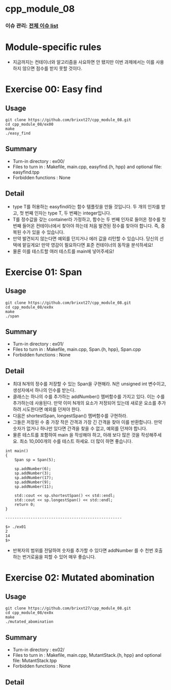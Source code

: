 # cpp_module_08
### 이슈 관리: [전체 이슈 list]()
# Module-specific rules
- 지금까지는 컨테이너와 알고리즘을 사요하면 안 됐지만 이번 과제에서는 이를 사용하지 않으면 점수를 받지 못할 것이다.

# Exercise 00: Easy find
## Usage
```
git clone https://github.com/brixxt27/cpp_module_08.git
cd cpp_module_08/ex00
make
./easy_find
```
## Summary
- Turn-in directory : ex00/
- Files to turn in : Makefile, main.cpp, easyfind.{h, hpp} and optional file: easyfind.tpp
- Forbidden functions : None
## Detail
- type T를 허용하는 easyfind라는 함수 템플릿을 만들 것입니다. 두 개의 인자를 받고, 첫 번째 인자는 type T, 두 번째는 integer입니다.
- T를 정수값을 갖는 container라 가정하고, 함수는 두 번째 인자로 들어온 정수를 첫 번째 들어온 컨테이너에서 찾아야 하는데 처음 발견된 정수를 찾아야 합니다. 즉, 중복된 수가 있을 수 있습니다. 
- 만약 발견되지 않는다면 예외를 던지거나 에러 값을 리턴할 수 있습니다. 당신의 선택에 맡길게요! 만약 영감이 필요하다면 표준 컨테이너의 동작을 분석하세요!
- 물론 이를 테스트할 여러 테스트를 main에 넣어주세요!

<bt> </bt>

# Exercise 01: Span
## Usage
```
git clone https://github.com/brixxt27/cpp_module_08.git
cd cpp_module_08/ex0x
make
./span
```
## Summary
- Turn-in directory : ex01/
- Files to turn in : Makefile, main.cpp, Span.{h, hpp}, Span.cpp
- Forbidden functions : None
## Detail
- 최대 N개의 정수를 저장할 수 있는 Span을 구현해라. N은 unsigned int 변수이고, 생성자에서 하나의 인수를 받는다.
- 클래스는 하나의 수를 추가하는 addNumber() 멤버함수를 가지고 있다. 이는 수를 추가하는데 사용된다. 만약 이미 N개의 요소가 저정되어 있는데 새로운 요소를 추가하려 시도한다면 예외를 던져야 한다.
- 다음은 shortestSpan, longestSpan() 멤버함수를 구현하라.
- 그들은 저장된 수 중 가장 작은 간격과 가장 긴 간격을 찾아 이를 반환합니다. 만약 숫자가 없거나 하나만 있다면 간격을 찾을 수 없고, 예외를 던져야 합니다.
- 물론 테스트를 포함하여 main 을 작성해야 하고, 아래 보다 많은 것을 작성해주세요. 최소 10,000개의 수를 테스트 하세요. 더 많이 하면 좋습니다.
```
int main()
{
	Span sp = Span(5);

	sp.addNumber(6);
	sp.addNumber(3);
	sp.addNumber(17);
	sp.addNumber(9);
	sp.addNumber(11);

	std::cout << sp.shortestSpan() << std::endl;
	std::cout << sp.longestSpan() << std::endl;
	return 0;
}

---------------------------------------------------

$> ./ex01
2
14
$>
```
- 반복자의 범위를 전달하여 숫자를 추가할 수 있다면 addNumber 를 수 천번 호출하는 번거로움을 피할 수 있어 매우 좋습니다.
<bt> </bt>

# Exercise 02: Mutated abomination
## Usage
```
git clone https://github.com/brixxt27/cpp_module_08.git
cd cpp_module_08/ex0x
make
./mutated_abomination
```
## Summary
- Turn-in directory : ex02/
- Files to turn in : Makefile, main.cpp, MutantStack.{h, hpp} and optional file: MutantStack.tpp
- Forbidden functions : None
## Detail
<bt> </bt>
